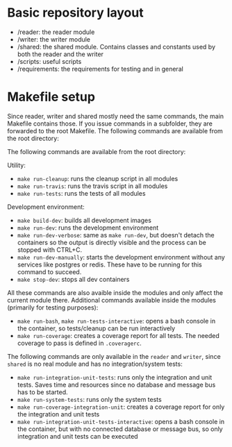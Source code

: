 # Basic repository layout

- /reader: the reader module
- /writer: the writer module
- /shared: the shared module. Contains classes and constants used by both the reader and the writer
- /scripts: useful scripts
- /requirements: the requirements for testing and in general

# Makefile setup
Since reader, writer and shared mostly need the same commands, the main Makefile contains those. If you issue commands in a subfolder, they are forwarded to the root Makefile. The following commands are available from the root directory:

The following commands are available from the root directory:

Utility:
- `make run-cleanup`: runs the cleanup script in all modules
- `make run-travis`: runs the travis script in all modules
- `make run-tests`: runs the tests of all modules


Development environment:
- `make build-dev`: builds all development images
- `make run-dev`: runs the development environment
- `make run-dev-verbose`: same as `make run-dev`, but doesn't detach the containers so the output is directly visible and the process can be stopped with CTRL+C.
- `make run-dev-manually`: starts the development environment without any services like postgres or redis. These have to be running for this command to succeed.
- `make stop-dev`: stops all dev containers

All these commands are also avaible inside the modules and only affect the current module there. Additional commands available inside the modules (primarily for testing purposes):

- `make run-bash`, `make run-tests-interactive`: opens a bash console in the container, so tests/cleanup can be run interactively
- `make run-coverage`: creates a coverage report for all tests.  The needed coverage to pass is defined in `.coveragerc`.

The following commands are only available in the `reader` and `writer`, since `shared` is no real module and has no integration/system tests:

- `make run-integration-unit-tests`: runs only the integration and unit tests. Saves time and resources since no database and message bus has to be started.
- `make run-system-tests`: runs only the system tests
- `make run-coverage-integration-unit`: creates a coverage report for only the integration and unit tests
- `make run-integration-unit-tests-interactive`: opens a bash console in the container, but with no connected database or message bus, so only integration and unit tests can be executed
